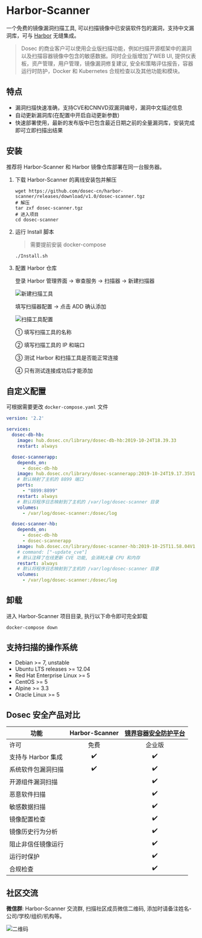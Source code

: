 # Harbor-Scanner

一个免费的镜像漏洞扫描工具, 可以扫描镜像中已安装软件包的漏洞，支持中文漏洞库，可与 [Harbor](https://github.com/goharbor/harbor) 无缝集成。

> Dosec 的商业客户可以使用企业版扫描功能，例如扫描开源框架中的漏洞以及扫描容器镜像中包含的敏感数据。同时企业版增加了WEB UI, 提供仪表板，资产管理，用户管理，镜像漏洞修复建议, 安全和策略评估报告，容器运行时防护，Docker 和 Kubernetes 合规检查以及其他功能和模块。

## 特点

* 漏洞扫描快速准确，支持CVE和CNNVD双漏洞编号，漏洞中文描述信息
* 自动更新漏洞库(在配置中开启自动更新参数)
* 快速部署使用，最新的发布版中已包含最近日期之前的全量漏洞库，安装完成即可立即扫描出结果

## 安装

推荐将 Harbor-Scanner 和 Harbor 镜像仓库部署在同一台服务器。

1. 下载 Harbor-Scanner 的离线安装包并解压

    ```shell
    wget https://github.com/dosec-cn/harbor-scanner/releases/download/v1.0/dosec-scanner.tgz
    # 解压
    tar zxf dosec-scanner.tgz
    # 进入项目
    cd dosec-scanner
    ```

2. 运行 Install 脚本

    > 需要提前安装 docker-compose

    ```shell
    ./Install.sh
    ```

3. 配置 Harbor 仓库

    登录 Harbor 管理界面 -> 审查服务 -> 扫描器 -> 新建扫描器

    ![新建扫描工具](http://img.dosec.cn/20191223112547.png)

    填写扫描器配置 -> 点击 ADD 确认添加

    ![扫描工具配置](http://img.dosec.cn/20191028154900.png)

    ① 填写扫描工具的名称

    ② 填写扫描工具的 IP 和端口

    ③ 测试 Harbor 和扫描工具是否能正常连接

    ④ 只有测试连接成功后才能添加

## 自定义配置

可根据需要更改 `docker-compose.yaml` 文件

```yaml
version: '2.2'

services:
  dosec-db-hb:
    image: hub.dosec.cn/library/dosec-db-hb:2019-10-24T18.39.33
    restart: always

  dosec-scannerapp:
    depends_on:
      - dosec-db-hb
    image: hub.dosec.cn/library/dosec-scannerapp:2019-10-24T19.17.35V1.0.0_prod
    # 默认映射了主机的 8899 端口
    ports:
      - "8899:8899"
    restart: always
    # 默认将程序日志映射到了主机的 /var/log/dosec-scanner 目录
    volumes:
      - /var/log/dosec-scanner:/dosec/log

  dosec-scanner-hb:
    depends_on:
      - dosec-db-hb
      - dosec-scannerapp
    image: hub.dosec.cn/library/dosec-scanner-hb:2019-10-25T11.58.04V1.0_release
    # command: ["-update_cve"]
    # 默认注释了在线更新 CVE 功能, 会消耗大量 CPU 和内存
    restart: always
    # 默认将程序日志映射到了主机的 /var/log/dosec-scanner 目录
    volumes:
      - /var/log/dosec-scanner:/dosec/log
```

## 卸载

进入 Harbor-Scanner 项目目录, 执行以下命令即可完全卸载

```shell
docker-compose down
```

## 支持扫描的操作系统

- Debian >= 7, unstable
- Ubuntu LTS releases >= 12.04
- Red Hat Enterprise Linux >= 5
- CentOS >= 5
- Alpine >= 3.3
- Oracle Linux >= 5

## Dosec 安全产品对比

|        功能        |   Harbor-Scanner   | [镜界容器安全防护平台](https://www.dosec.cn/) |
| ------------------ | :----------------: | :-------------------------------------------: |
| 许可               |        免费        |                    企业版                     |
| 支持与 Harbor 集成 | :heavy_check_mark: |               :heavy_check_mark:              |
| 系统软件包漏洞扫描 | :heavy_check_mark: |               :heavy_check_mark:              |
| 开源组件漏洞扫描   |                    |               :heavy_check_mark:              |
| 恶意软件扫描       |                    |               :heavy_check_mark:              |
| 敏感数据扫描       |                    |               :heavy_check_mark:              |
| 镜像配置检查       |                    |               :heavy_check_mark:              |
| 镜像历史行为分析   |                    |               :heavy_check_mark:              |
| 阻止非信任镜像运行 |                    |               :heavy_check_mark:              |
| 运行时保护         |                    |               :heavy_check_mark:              |
| 合规检查           |                    |               :heavy_check_mark:              |

## 社区交流

**微信群**: Harbor-Scanner 交流群, 扫描社区成员微信二维码, 添加时请备注姓名-公司/学校/组织/机构等。

![二维码](http://img.dosec.cn/2019_10_28_1838167633.png)

